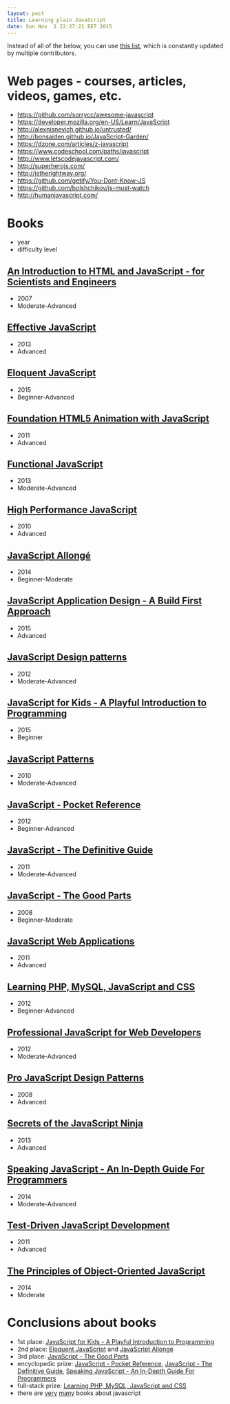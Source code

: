 ```yaml
---
layout: post
title: Learning plain JavaScript
date: Sun Nov  1 22:27:21 EET 2015
---
```

Instead of all of the below, you can use [this list](https://github.com/ericelliott/essential-javascript-links), which is constantly updated by multiple contributors.

# Web pages - courses, articles, videos, games, etc.

* <https://github.com/sorrycc/awesome-javascript>
* <https://developer.mozilla.org/en-US/Learn/JavaScript>
* <http://alexnisnevich.github.io/untrusted/>
* <http://bonsaiden.github.io/JavaScript-Garden/>
* <https://dzone.com/articles/z-javascript>
* <https://www.codeschool.com/paths/javascript>
* <http://www.letscodejavascript.com/>
* <http://superherojs.com/>
* <http://jstherightway.org/>
* <https://github.com/getify/You-Dont-Know-JS>
* <https://github.com/bolshchikov/js-must-watch>
* <http://humanjavascript.com/>

# Books

* year
* difficulty level

## [An Introduction to HTML and JavaScript - for Scientists and Engineers](http://www.amazon.com/Introduction-HTML-JavaScript-Scientists-Engineers/dp/1846286565)

* 2007
* Moderate-Advanced

## [Effective JavaScript](http://www.amazon.co.uk/Effective-JavaScript-Specific-Software-Development/dp/0321812182)

* 2013
* Advanced

## [Eloquent JavaScript](http://www.amazon.com/Eloquent-JavaScript-Modern-Introduction-Programming/dp/1593275846)

* 2015
* Beginner-Advanced

## [Foundation HTML5 Animation with JavaScript](http://www.amazon.com/Foundation-HTML5-Animation-JavaScript-Lamberta/dp/1430236655)

* 2011
* Advanced

## [Functional JavaScript](http://www.amazon.com/Functional-JavaScript-Introducing-Programming-Underscore-js/dp/1449360726)

* 2013
* Moderate-Advanced

## [High Performance JavaScript](http://www.amazon.com/Performance-JavaScript-Faster-Application-Interfaces/dp/059680279X)

* 2010
* Advanced

## [JavaScript Allongé](http://www.amazon.com/Javascript-Allong%C3%A9-Reginald-Braithwaite-ebook/dp/B00FLKRCVO)

* 2014
* Beginner-Moderate

## [JavaScript Application Design - A Build First Approach](http://www.amazon.com/JavaScript-Application-Design-Build-Approach/dp/1617291951)

* 2015
* Advanced

## [JavaScript Design patterns](http://www.amazon.com/Learning-JavaScript-Design-Patterns-Osmani/dp/1449331815)

* 2012
* Moderate-Advanced

## [JavaScript for Kids - A Playful Introduction to Programming](http://www.amazon.com/JavaScript-Kids-Playful-Introduction-Programming/dp/1593274084)

* 2015
* Beginner

## [JavaScript Patterns](http://www.amazon.co.uk/JavaScript-Patterns-Stoyan-Stefanov/dp/0596806752)

* 2010
* Moderate-Advanced

## [JavaScript - Pocket Reference](http://www.amazon.com/JavaScript-Pocket-Reference-OReilly/dp/1449316859)

* 2012
* Beginner-Advanced

## [JavaScript - The Definitive Guide](http://www.amazon.com/JavaScript-Definitive-Guide-David-Flanagan/dp/0596000480)

* 2011
* Moderate-Advanced

## [JavaScript - The Good Parts](http://www.amazon.com/JavaScript-Good-Parts-Douglas-Crockford/dp/0596517742)

* 2008
* Beginner-Moderate

## [JavaScript Web Applications](http://www.amazon.com/JavaScript-Web-Applications-Alex-MacCaw/dp/144930351X)

* 2011
* Advanced

## [Learning PHP, MySQL, JavaScript and CSS](http://www.amazon.com/Learning-MySQL-JavaScript-Step-Step/dp/1449319262)

* 2012
* Beginner-Advanced

## [Professional JavaScript for Web Developers](http://www.amazon.com/Professional-JavaScript-Developers-Nicholas-Zakas/dp/1118026691)

* 2012
* Moderate-Advanced

## [Pro JavaScript Design Patterns](http://www.amazon.com/Pro-JavaScript-Design-Patterns-Object-Oriented/dp/159059908X)

* 2008
* Advanced

## [Secrets of the JavaScript Ninja](http://www.amazon.com/Secrets-JavaScript-Ninja-John-Resig/dp/193398869X)

* 2013
* Advanced

## [Speaking JavaScript - An In-Depth Guide For Programmers](http://www.amazon.com/Speaking-JavaScript-In-Depth-Guide-Programmers/dp/1449365035)

* 2014
* Moderate-Advanced

## [Test-Driven JavaScript Development](http://www.amazon.com/Test-Driven-JavaScript-Development-Developers-Library/dp/0321683919)

* 2011
* Advanced

## [The Principles of Object-Oriented JavaScript](http://www.amazon.com/Principles-Object-Oriented-JavaScript-Nicholas-Zakas/dp/1593275404)

* 2014
* Moderate

# Conclusions about books

* 1st place: [JavaScript for Kids - A Playful Introduction to Programming](http://www.amazon.com/JavaScript-Kids-Playful-Introduction-Programming/dp/1593274084)
* 2nd place: [Eloquent JavaScript](http://www.amazon.com/Eloquent-JavaScript-Modern-Introduction-Programming/dp/1593275846) and [JavaScript Allongé](http://www.amazon.com/Javascript-Allong%C3%A9-Reginald-Braithwaite-ebook/dp/B00FLKRCVO)
* 3rd place: [JavaScript - The Good Parts](http://www.amazon.com/JavaScript-Good-Parts-Douglas-Crockford/dp/0596517742)
* encyclopedic prize: [JavaScript - Pocket Reference](http://www.amazon.com/JavaScript-Pocket-Reference-OReilly/dp/1449316859), [JavaScript - The Definitive Guide](http://www.amazon.com/JavaScript-Definitive-Guide-David-Flanagan/dp/0596000480), [Speaking JavaScript - An In-Depth Guide For Programmers](http://www.amazon.com/Speaking-JavaScript-In-Depth-Guide-Programmers/dp/1449365035)
* full-stack prize: [Learning PHP, MySQL, JavaScript and CSS](http://www.amazon.com/Learning-MySQL-JavaScript-Step-Step/dp/1449319262)
* there are [very](http://jsbooks.revolunet.com/) [many](http://www.amazon.com/s/field-keywords=javascript) books about javascript
